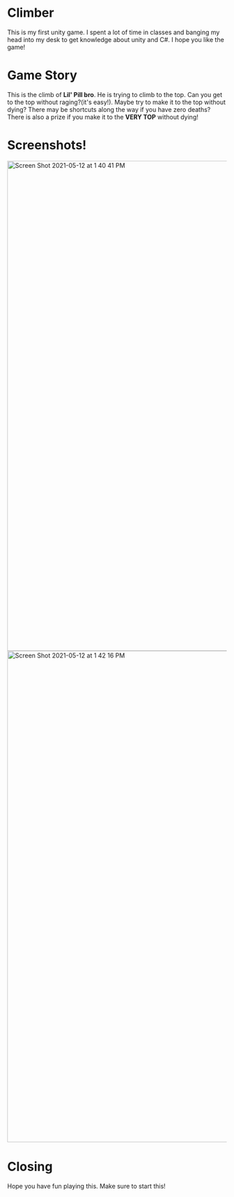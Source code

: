 # Climber

This is my first unity game. I spent a lot of time in classes and banging my head into my desk to get knowledge about unity and C#. I hope you like the game!

# Game Story

This is the climb of **Lil' Pill bro**. He is trying to climb to the top. Can you get to the top without raging?(it's easy!). Maybe try to make it to the top without dying? There may be shortcuts along the way if you have zero deaths? There is also a prize if you make it to the **VERY TOP** without dying!

# Screenshots!
<a href = "#">
<img width="1122" alt="Screen Shot 2021-05-12 at 1 40 41 PM" src="https://user-images.githubusercontent.com/66882633/118041455-a8adf000-b327-11eb-9ca4-d300ddebf934.png">
<br>
<img width="1125" alt="Screen Shot 2021-05-12 at 1 42 16 PM" src="https://user-images.githubusercontent.com/66882633/118041667-ead73180-b327-11eb-98df-5ce4feca1c38.png">
</a>

# Closing

Hope you have fun playing this. Make sure to start this!

